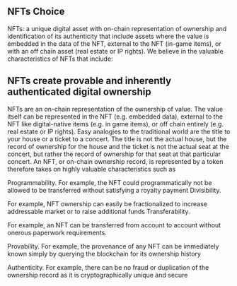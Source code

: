## NFTs Choice 

NFTs: a unique digital asset with on-chain representation of ownership and identification of its authenticity that include assets where the value is embedded in the data of the NFT, external to the NFT (in-game items), or with an off chain asset (real estate or IP rights). We believe in the valuable characteristics of NFTs that include:

## NFTs create provable and inherently authenticated digital ownership
NFTs are an on-chain representation of the ownership of value. The value itself can be represented in the NFT (e.g. embedded data), external to the NFT like digital-native items (e.g. in game items), or off chain entirely (e.g. real estate or IP rights).  Easy analogies to the traditional world are the title to your house or a ticket to a concert.  The title is not the actual house, but the record of ownership for the house and the ticket is not the actual seat at the concert, but rather the record of ownership for that seat at that particular concert.  An NFT, or on-chain ownership record, is represented by a token therefore takes on highly valuable characteristics such as 

Programmability.
For example, the NFT could programmatically not be allowed to be transferred without satisfying a royalty payment
Divisibility. 

For example, NFT ownership can easily be fractionalized to increase addressable market or to raise additional funds
Transferability. 

For example, an NFT can be transferred from account to account without onerous paperwork requirements.

Provability. For example, the provenance of any NFT can be immediately known simply by querying the blockchain for its ownership history

Authenticity. 
For example, there can be no fraud or duplication of the ownership record as it is cryptographically unique and secure